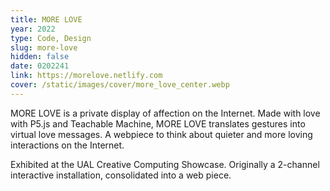 ```yaml
---
title: MORE LOVE
year: 2022
type: Code, Design
slug: more-love
hidden: false
date: 0202241
link: https://morelove.netlify.com
cover: /static/images/cover/more_love_center.webp
---
```


MORE LOVE is a private display of affection on the Internet. Made with love with P5.js and Teachable Machine, MORE LOVE translates gestures into virtual love messages. A webpiece to think about quieter and more loving interactions on the Internet.

Exhibited at the UAL Creative Computing Showcase. Originally a 2-channel interactive installation, consolidated into a web piece.

<!-- [(Online →)](https://morelove.netlify.app) -->